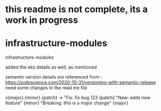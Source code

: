 # this readme is not complete, its a work in progress


# infrastructure-modules
infrastructure-modules


added the eks details as well, as mentioned


semantic version details are referenced from : https://svdoscience.com/2020-10-31/versioning-with-semantic-release
need some changes to the read me file


v{major}.{minor}.{patch} →
"Fix: fix bug 123  {patch}
"New: adds new feature" {minor}
"Breaking: this is a major change" {major}
